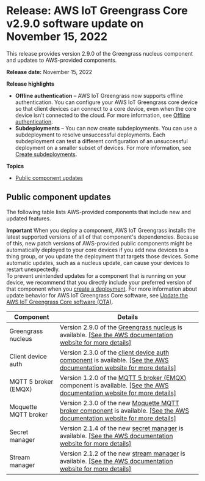 # Release: AWS IoT Greengrass Core v2\.9\.0 software update on November 15, 2022<a name="greengrass-release-2022-11-15"></a>

This release provides version 2\.9\.0 of the Greengrass nucleus component and updates to AWS\-provided components\.

**Release date:** November 15, 2022

**Release highlights**
+ **Offline authentication** – AWS IoT Greengrass now supports offline authentication\. You can configure your AWS IoT Greengrass core device so that client devices can connect to a core device, even when the core device isn't connected to the cloud\. For more information, see [Offline authentication](https://docs.aws.amazon.com/greengrass/v2/developerguide/offline-authentication.html)\.
+ **Subdeployments** – You can now create subdeployments\. You can use a subdeployment to resolve unsuccessful deployments\. Each subdeployment can test a different configuration of an unsuccessful deployment on a smaller subset of devices\. For more information, see [Create subdeployments](https://docs.aws.amazon.com/greengrass/v2/developerguide/create-subdeployments.html)\.

**Topics**
+ [Public component updates](#greengrass-2022-11-15-components)

## Public component updates<a name="greengrass-2022-11-15-components"></a>

The following table lists AWS\-provided components that include new and updated features\.

**Important**  <a name="component-patch-update-note"></a>
<a name="component-patch-update"></a>When you deploy a component, AWS IoT Greengrass installs the latest supported versions of all of that component's dependencies\. Because of this, new patch versions of AWS\-provided public components might be automatically deployed to your core devices if you add new devices to a thing group, or you update the deployment that targets those devices\. Some automatic updates, such as a nucleus update, can cause your devices to restart unexpectedly\.   
<a name="component-version-pinning"></a>To prevent unintended updates for a component that is running on your device, we recommend that you directly include your preferred version of that component when you [create a deployment](create-deployments.md)\. For more information about update behavior for AWS IoT Greengrass Core software, see [Update the AWS IoT Greengrass Core software \(OTA\)](update-greengrass-core-v2.md)\.


| **Component** | **Details** | 
| --- | --- | 
| Greengrass nucleus |  Version 2\.9\.0 of the [Greengrass nucleus](greengrass-nucleus-component.md) is available\. <a name="changelog-nucleus-2.9.0"></a>[\[See the AWS documentation website for more details\]](http://docs.aws.amazon.com/greengrass/v2/developerguide/greengrass-release-2022-11-15.html)  | 
| Client device auth |  Version 2\.3\.0 of the [client device auth component](client-device-auth-component.md) is available\. <a name="changelog-client-device-auth-2.3.0"></a>[\[See the AWS documentation website for more details\]](http://docs.aws.amazon.com/greengrass/v2/developerguide/greengrass-release-2022-11-15.html)  | 
| MQTT 5 broker \(EMQX\) |  Version 1\.2\.0 of the [MQTT 5 broker \(EMQX\)](mqtt-broker-emqx-component.md) component is available\. <a name="changelog-emqx-1.2.0"></a>[\[See the AWS documentation website for more details\]](http://docs.aws.amazon.com/greengrass/v2/developerguide/greengrass-release-2022-11-15.html)  | 
| Moquette MQTT broker |  Version 2\.3\.0 of the new [Moquette MQTT broker component](mqtt-broker-moquette-component.md) is available\. <a name="changelog-moquette-2.3.0"></a>[\[See the AWS documentation website for more details\]](http://docs.aws.amazon.com/greengrass/v2/developerguide/greengrass-release-2022-11-15.html)  | 
| Secret manager |  Version 2\.1\.4 of the new [secret manager](secret-manager-component.md) is available\. <a name="changelog-secret-manager-2.3.0"></a>[\[See the AWS documentation website for more details\]](http://docs.aws.amazon.com/greengrass/v2/developerguide/greengrass-release-2022-11-15.html)  | 
| Stream manager |  Version 2\.1\.2 of the new [stream manager](stream-manager-component.md) is available\. <a name="changelog-stream-manager-2.1.2"></a>[\[See the AWS documentation website for more details\]](http://docs.aws.amazon.com/greengrass/v2/developerguide/greengrass-release-2022-11-15.html)  | 